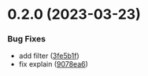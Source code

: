 # 0.2.0 (2023-03-23)


### Bug Fixes

* add filter ([3fe5b1f](https://github.com/zhengqiang/postcss-theme-customization/commit/3fe5b1f461a0570d65ecb4598ad356ad325c78cc))
* fix explain ([9078ea6](https://github.com/zhengqiang/postcss-theme-customization/commit/9078ea6aea550e405ff997dfbe38df82069591b8))



